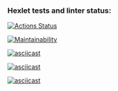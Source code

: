 ### Hexlet tests and linter status:
[![Actions Status](https://github.com/ByteSpectre/python-project-49/actions/workflows/hexlet-check.yml/badge.svg)](https://github.com/ByteSpectre/python-project-49/actions)

[![Maintainability](https://api.codeclimate.com/v1/badges/b8844392a260a0e882b8/maintainability)](https://codeclimate.com/github/ByteSpectre/python-project-49/maintainability)

[![asciicast](https://asciinema.org/a/QqBBSLmXMZDPwpvExHBosCNk7)](https://asciinema.org/a/QqBBSLmXMZDPwpvExHBosCNk7?autoplay=1)

[![asciicast](https://asciinema.org/a/ajALb6F88XmwwgT9VA13tC6K8)](https://asciinema.org/a/ajALb6F88XmwwgT9VA13tC6K8?autoplay=1)

[![asciicast](https://asciinema.org/a/KOkUCjxSGYx6jzXAuw9J4vFku)](https://asciinema.org/a/KOkUCjxSGYx6jzXAuw9J4vFku?autoplay=1)